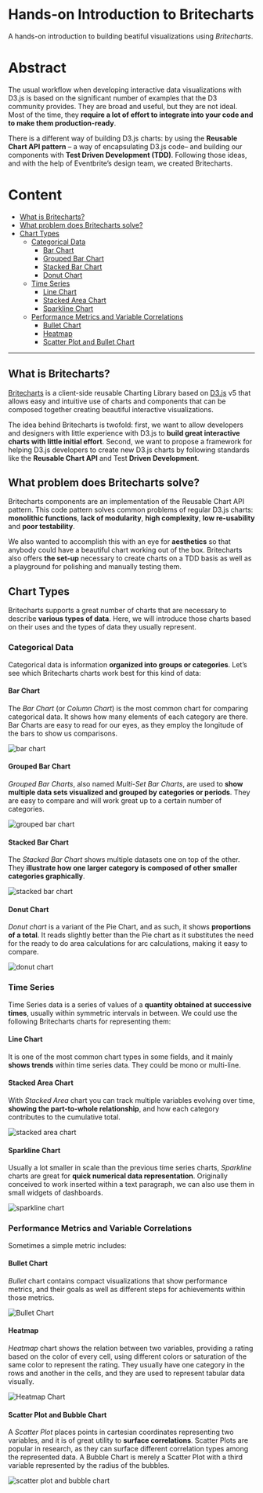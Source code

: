 # Hands-on Introduction to Britecharts

A hands-on introduction to building beatiful visualizations using _Britecharts_.

# Abstract

The usual workflow when developing interactive data visualizations with D3.js is based on the significant number of examples that the D3 community provides. They are broad and useful, but they are not ideal. Most of the time, they **require a lot of effort to integrate into your code and to make them production-ready**.

There is a different way of building D3.js charts: by using the **Reusable Chart API pattern** – a way of encapsulating D3.js code– and building our components with **Test Driven Development (TDD)**. Following those ideas, and with the help of Eventbrite’s design team, we created Britecharts.

# Content

- [What is Britecharts?](#what-is-britecharts)
- [What problem does Britecharts solve?](#what-problem-does-britecharts-solve)
- [Chart Types](#chart-types)
  - [Categorical Data](#categorical-data)
    - [Bar Chart](#bar-chart)
    - [Grouped Bar Chart](#grouped-bar-chart)
    - [Stacked Bar Chart](#stacked-bar-chart)
    - [Donut Chart](#donut-chart)
  - [Time Series](#time-series)
    - [Line Chart](#line-chart)
    - [Stacked Area Chart](#stacked-area-chart)
    - [Sparkline Chart](#sparkline-chart)
  - [Performance Metrics and Variable Correlations](#performance-metrics-and-variable-correlations)
    - [Bullet Chart](#bullet-chart)
    - [Heatmap](#heatmap)
    - [Scatter Plot and Bullet Chart](#scatter-plot-and-bubble-chart)

---

## What is Britecharts?

[Britecharts](https://github.com/eventbrite/britecharts) is a client-side reusable Charting Library based on [D3.js](https://github.com/d3/d3) v5 that allows easy and intuitive use of charts and components that can be composed together creating beautiful interactive visualizations.

The idea behind Britecharts is twofold: first, we want to allow developers and designers with little experience with D3.js to **build great interactive charts with little initial effort**. Second, we want to propose a framework for helping D3.js developers to create new D3.js charts by following standards like the **Reusable Chart API** and Test **Driven Development**.

## What problem does Britecharts solve?

Britecharts components are an implementation of the Reusable Chart API pattern. This code pattern solves common problems of regular D3.js charts: **monolithic functions**, **lack of modularity**, **high complexity**, **low re-usability** and **poor testability**.

We also wanted to accomplish this with an eye for **aesthetics** so that anybody could have a beautiful chart working out of the box. Britecharts also offers **the set-up** necessary to create charts on a TDD basis as well as a playground for polishing and manually testing them.

## Chart Types

Britecharts supports a great number of charts that are necessary to describe **various types of data**. Here, we will introduce those charts based on their uses and the types of data they usually represent.

### Categorical Data

Categorical data is information **organized into groups or categories**. Let’s see which Britecharts charts work best for this kind of data:

#### Bar Chart

The _Bar Chart_ (or _Column Chart_) is the most common chart for comparing categorical data. It shows how many elements of each category are there. Bar Charts are easy to read for our eyes, as they employ the longitude of the bars to show us comparisons.

![bar chart](/docs/img/bar-chart.png)

#### Grouped Bar Chart

_Grouped Bar Charts_, also named _Multi-Set Bar Charts_, are used to **show multiple data sets visualized and grouped by categories or periods**. They are easy to compare and will work great up to a certain number of categories.

![grouped bar chart](/docs/img/grouped-bar-chart.png)

#### Stacked Bar Chart

The _Stacked Bar Chart_ shows multiple datasets one on top of the other. They **illustrate how one larger category is composed of other smaller categories graphically**.

![stacked bar chart](/docs/img/stacked-bar-chart.png)

#### Donut Chart

_Donut chart_ is a variant of the Pie Chart, and as such, it shows **proportions of a total**. It reads slightly better than the Pie chart as it substitutes the need for the ready to do area calculations for arc calculations, making it easy to compare.

![donut chart](/docs/img/donut-chart.png)

### Time Series

Time Series data is a series of values of a **quantity obtained at successive times**, usually within symmetric intervals in between. We could use the following Britecharts charts for representing them:

#### Line Chart

It is one of the most common chart types in some fields, and it mainly **shows trends** within time series data. They could be mono or multi-line.

#### Stacked Area Chart

With *Stacked Area* chart you can track multiple variables evolving over time, **showing the part-to-whole relationship**, and how each category contributes to the cumulative total.

![stacked area chart](/docs/img/stacked-area-chart.png)

#### Sparkline Chart

Usually a lot smaller in scale than the previous time series charts,
*Sparkline* charts are great for **quick numerical data representation**. Originally conceived to work inserted within a text paragraph, we can also use them in small widgets of dashboards.

![sparkline chart](/docs/img/sparkline-chart.png)

### Performance Metrics and Variable Correlations

Sometimes a simple metric includes:

#### Bullet Chart

*Bullet* chart contains compact visualizations that show performance metrics, and their goals as well as different steps for achievements within those metrics.

![Bullet Chart](/docs/img/bullet-chart.png)

#### Heatmap

*Heatmap* chart shows the relation between two variables, providing a rating based on the color of every cell, using different colors or saturation of the same color to represent the rating. They usually have one category in the rows and another in the cells, and they are used to represent tabular data visually.

![Heatmap Chart](/docs/img/heatmap-chart.png)

#### Scatter Plot and Bubble Chart

A *Scatter Plot* places points in cartesian coordinates representing two variables, and it is of great utility to **surface correlations**. Scatter Plots are popular in research, as they can surface different correlation types among the represented data. A Bubble Chart is merely a Scatter Plot with a third variable represented by the radius of the bubbles.

![scatter plot and bubble chart](/docs/img/scatter-plot-chart.png)